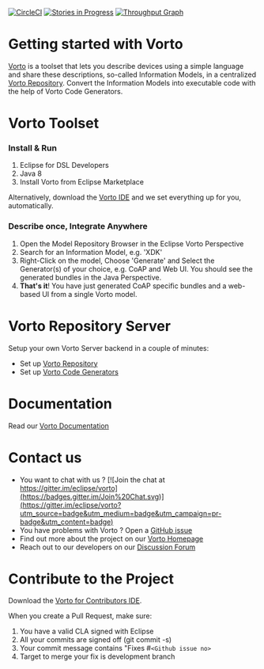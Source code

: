 [![CircleCI](https://circleci.com/gh/eclipse/vorto/tree/development.svg?style=svg)](https://circleci.com/gh/eclipse/vorto/tree/development)
[![Stories in Progress](https://badge.waffle.io/eclipse/vorto.svg?label=in%20progress&title=Issues%20In%20Progress)](http://waffle.io/eclipse/vorto)
[![Throughput Graph](https://graphs.waffle.io/eclipse/vorto/throughput.svg)](https://waffle.io/eclipse/vorto/metrics)

# Getting started with Vorto

[Vorto](http://www.eclipse.org/vorto) is a toolset that lets you describe devices using a simple language and share these descriptions, so-called Information Models, in a centralized [Vorto Repository](http://vorto.eclipse.org). Convert the Information Models into executable code with the help of Vorto Code Generators. 

# Vorto Toolset

### Install & Run

1. Eclipse for DSL Developers
2. Java 8
3. Install Vorto from Eclipse Marketplace 

Alternatively, download the [Vorto IDE](https://marketplace.yatta.de/profiles/ziXJ) and we set everything up for you, automatically.

### Describe once, Integrate Anywhere

1. Open the Model Repository Browser in the Eclipse Vorto Perspective
2. Search for an Information Model, e.g. 'XDK'
3. Right-Click on the model, Choose 'Generate' and Select the Generator(s) of your choice, e.g. CoAP and Web UI. You should see the generated bundles in the Java Perspective.
4. **That's it**! You have just generated CoAP specific bundles and a web-based UI from a single Vorto model.  

# Vorto Repository Server

Setup your own Vorto Server backend in a couple of minutes:

 - Set up [Vorto Repository](server/repo/repo-ui/Readme.md)
 - Set up [Vorto Code Generators](server/generators/Readme.md)

# Documentation

Read our [Vorto Documentation](http://www.eclipse.org/vorto/documentation/overview/introduction.html)

# Contact us
 - You want to chat with us ? [![Join the chat at https://gitter.im/eclipse/vorto](https://badges.gitter.im/Join%20Chat.svg)](https://gitter.im/eclipse/vorto?utm_source=badge&utm_medium=badge&utm_campaign=pr-badge&utm_content=badge)
 - You have problems with Vorto ? Open a [GitHub issue](https://github.com/eclipse/vorto/issues)
 - Find out more about the project on our [Vorto Homepage](http://www.eclipse.org/vorto)
 - Reach out to our developers on our [Discussion Forum](http://eclipse.org/forums/eclipse.vorto) 

# Contribute to the Project

Download the [Vorto for Contributors IDE](https://marketplace.yatta.de/profiles/qTKP). 

When you create a Pull Request, make sure:

1. You have a valid CLA signed with Eclipse
2. All your commits are signed off (git commit -s)
3. Your commit message contains "Fixes #`<Github issue no>`
4. Target to merge your fix is development branch